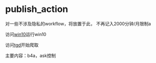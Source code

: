 # publish_action
对一些不涉及隐私的workflow，将放置于此，
不再记入2000分钟/月限制a

访问[win10](https://github.com/hishere/publish_action/actions/runs/15563915486)运行win10

访问[tgd](https://github.com/hishere/publish_action/blob/main/tgd.js)开始爬取

主要内容：b4a，ask控制